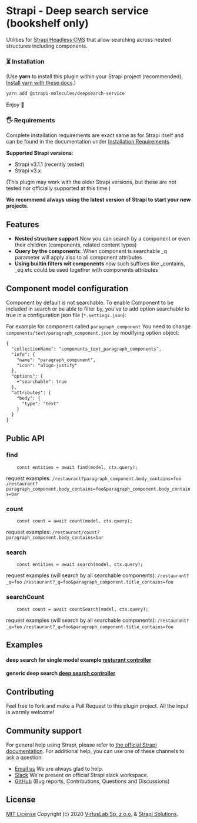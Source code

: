 # Strapi - Deep search service (bookshelf only)

Utilities for [Strapi Headless CMS](https://github.com/strapi/strapi) that allow
searching across nested structures including components.

### ⏳ Installation

(Use **yarn** to install this plugin within your Strapi project (recommended).
[Install yarn with these docs](https://yarnpkg.com/lang/en/docs/install/).)

```bash
yarn add @strapi-molecules/deepsearch-service
```

Enjoy 🎉

### 🖐 Requirements

Complete installation requirements are exact same as for Strapi itself and can
be found in the documentation under
<a href="https://strapi.io/documentation/v3.x/installation/cli.html#step-1-make-sure-requirements-are-met">Installation
Requirements</a>.

**Supported Strapi versions**:

- Strapi v3.1.1 (recently tested)
- Strapi v3.x

(This plugin may work with the older Strapi versions, but these are not tested
nor officially supported at this time.)

**We recommend always using the latest version of Strapi to start your new
projects**.

## Features

- **Nested structure support** Now you can search by a component or even their
  children (components, related content types)
- **Query by the components:** When component is searchable \_q parameter will
  apply also to all component attributes
- **Using builtin filters wit components** now such suffixes like \_contains,
  \_eq etc could be used together with components attributes

## Component model configuration

Component by default is not searchable. To enable Component to be included in
search or be able to filter by, you've to add option searchable to true in a
configuration json file (`*.settings.json`):

For example for component called `paragraph_component` You need to change
`components/text/paragraph_component.json` by modifying option object:

```diff
{
  "collectionName": "components_text_paragraph_components",
  "info": {
    "name": "paragraph_component",
    "icon": "align-justify"
  },
  "options": {
    +"searchable": true
  },
  "attributes": {
    "body": {
      "type": "text"
    }
  }
}
```

## Public API

### find

```
    const entities = await find(model, ctx.query);
```

request examples: `/restaurant?paragraph_component.body_contains=foo`
`/restaurant?paragraph_component.body_contains=foo&paragraph_component.body_contains=bar`

### count

```
    const count = await count(model, ctx.query);
```

request examples: `/restaurant/count?paragraph_component.body_contains=bar`

### search

```
    const entities = await search(model, ctx.query);
```

request examples (will search by all searchable components):
`/restaurant?_q=foo` `/restaurant?_q=foo&paragraph_component.title_contains=foo`

### searchCount

```
    const count = await countSearch(model, ctx.query);
```

request examples (will search by all searchable components):
`/restaurant?_q=foo` `/restaurant?_q=foo&paragraph_component.title_contains=foo`

## Examples

#### deep search for single model example [resturant controller](examples/restaurant.js)

#### generic deep search [deep search controller](examples/global-endpoint.js)

## Contributing

Feel free to fork and make a Pull Request to this plugin project. All the input
is warmly welcome!

## Community support

For general help using Strapi, please refer to
[the official Strapi documentation](https://strapi.io/documentation/). For
additional help, you can use one of these channels to ask a question:

- [Email us](mailto:strapi@virtuslab.com) We are always glad to help.
- [Slack](http://slack.strapi.io) We're present on official Strapi slack
  workspace.
- [GitHub](https://github.com/VirtusLab/strapi-molecules/issues) (Bug reports,
  Contributions, Questions and Discussions)

## License

[MIT License](LICENSE.md) Copyright (c) 2020
[VirtusLab Sp. z o.o.](https://virtuslab.com/) &amp;
[Strapi Solutions](https://strapi.io/).
